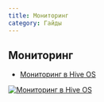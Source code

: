 ```yaml
---
title: Мониторинг
category: Гайды
---
```


## Мониторинг
- <a href="https://www.youtube.com/watch?v=PIONb1OMEvY">Мониторинг в Hive OS</a>

<a href="http://www.youtube.com/watch?feature=player_embedded&v=PIONb1OMEvY
" target="_blank"><img src="http://img.youtube.com/vi/PIONb1OMEvY/0.jpg"
alt="Мониторинг в Hive OS"></a>
